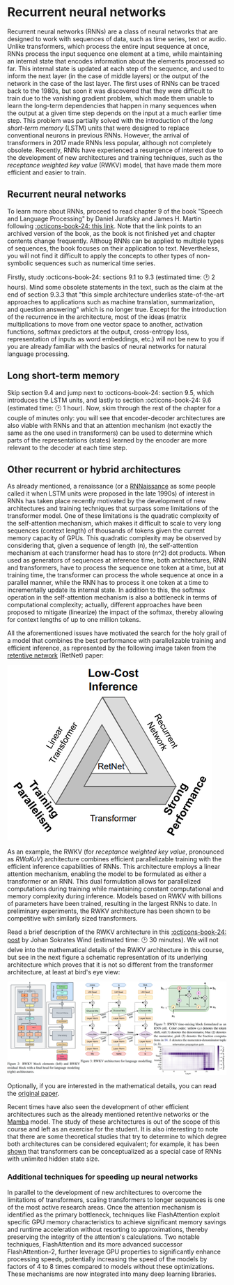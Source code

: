 # Recurrent neural networks

Recurrent neural networks (RNNs) are a class of neural networks that are designed to work with sequences of data, such as time series, text or audio. Unlike transformers, which process the entire input sequence at once, RNNs process the input sequence one element at a time, while maintaining an internal state that encodes information about the elements processed so far. This internal state is updated at each step of the sequence, and used to inform the next layer (in the case of middle layers) or the output of the network in the case of the last layer. The first uses of RNNs can be traced back to the 1980s, but soon it was discovered that they were difficult to train due to the vanishing gradient problem, which made them unable to learn the long-term dependencies that happen in many sequences when the output at a given time step depends on the input at a much earlier time step. This problem was partially solved with the introduction of the *long short-term memory* (LSTM) units that were designed to replace conventional neurons in previous RNNs. However, the arrival of transformers in 2017 made RNNs less popular, although not completely obsolete. Recently, RNNs have experienced a resurgence of interest due to the development of new architectures and training techniques, such as the *receptance weighted key value* (RWKV) model, that have made them more efficient and easier to train.

## Recurrent neural networks

To learn more about RNNs, proceed to read chapter 9 of the book "Speech and Language Processing" by Daniel Jurafsky and James H. Martin following [:octicons-book-24: this link](https://web.archive.org/web/20240125024201/https://web.stanford.edu/~jurafsky/slp3/9.pdf). Note that the link points to an archived version of the book, as the book is not finished yet and chapter contents change frequently. Althoug RNNs can be applied to multiple types of sequences, the book focuses on their application to text. Nevertheless, you will not find it difficult to apply the concepts to other types of non-symbolic sequences such as numerical time series.

Firstly, study :octicons-book-24: sections 9.1 to 9.3 (estimated time: 🕑 2 hours). Mind some obsolete statements in the text, such as the claim at the end of section 9.3.3 that "this simple architecture underlies state-of-the-art approaches to applications such as machine translation, summarization, and question answering" which is no longer true. Except for the introduction of the recurrence in the architecture, most of the ideas (matrix multiplications to move from one vector space to another, activation functions, softmax predictors at the output, cross-entropy loss, representation of inputs as word embeddings, etc.) will not be new to you if you are already familiar with the basics of neural networks for natural language processing.  

## Long short-term memory

Skip section 9.4 and jump next to :octicons-book-24: section 9.5, which introduces the LSTM units, and lastly to section  :octicons-book-24: 9.6 (estimated time: 🕑 1 hour). Now, skim through the rest of the chapter for a couple of minutes only: you will see that encoder-decoder architectures are also viable with RNNs and that an attention mechanism (not exactly the same as the one used in transformers) can be used to determine which parts of the representations (states) learned by the encoder are more relevant to the decoder at each time step.

## Other recurrent or hybrid architectures

As already mentioned, a renaissance (or a [RNNaissance](https://people.idsia.ch/~juergen/rnnaissance.html) as some people called it when LSTM units were proposed in the late 1990s) of interest in RNNs has taken place recently motivated by the development of new architectures and training techniques that surpass some limitations of the transformer model. One of these limitations is the quadratic complexity of the self-attention mechanism, which makes it difficult to scale to very long sequences (context length) of thousands of tokens given the current memory capacity of GPUs. This quadratic complexity may be observed by considering that, given a sequence of length \(n\), the self-attention mechanism at each transformer head has to store \(n^2\) dot products. When used as generators of sequences at inference time, both architectures, RNN and transformers, have to process the sequence one token at a time, but at training time, the transformer can process the whole sequence at once in a parallel manner, while the RNN has to process it one token at a time to incrementally update its internal state. In addition to this, the softmax operation in the self-attention mechanism is also a bottleneck in terms of computational complexity; actually, different approaches have been proposed to mitigate (linearize) the impact of the softmax, thereby allowing for context lengths of up to one million tokens.

All the aforementioned issues have motivated the search for the holy grail of a model that combines the best performance with parallelizable training and efficient inference, as represented by the following image taken from the [retentive network](https://arxiv.org/abs/2307.08621) (RetNet) paper:

![Retentive Network](images/recurrent/retnet.png)

As an example, the RWKV (for *receptance weighted key value*, pronounced as *RWaKuV*) architecture combines efficient parallelizable training with the efficient inference capabilities of RNNs. This architecture employs a linear attention mechanism, enabling the model to be formulated as either a transformer or an RNN. This dual formulation allows for parallelized computations during training while maintaining constant computational and memory complexity during inference. Models based on RWKV with billions of parameters have been trained, resulting in the largest RNNs to date. In preliminary experiments, the RWKV architecture has been shown to be competitive with similarly sized transformers. 

Read a brief description of the RWKV architecture in this [:octicons-book-24: post](https://johanwind.github.io/2023/03/23/rwkv_overview.html) by Johan Sokrates Wind (estimated time: 🕑 30 minutes). We will not delve into the mathematical details of the RWKV architecture in this course, but see in the next figure a schematic representation of its underlying architecture which proves that it is not so different from the transformer architecture, at least at bird's eye view:

![RWKV architecture](images/recurrent/rwkv.png)

Optionally, if you are interested in the mathematical details, you can read the [original paper](https://arxiv.org/abs/2305.13048).

Recent times have also seen the development of other efficient architectures such as the already mentioned retentive networks or the [Mamba](https://arxiv.org/abs/2312.00752) model. The study of these architectures is out of the scope of this course and left as an exercise for the student. It is also interesting to note that there are some theoretical studies that try to determine to which degree both architectures can be considered equivalent; for example, it has been [shown](https://arxiv.org/abs/2401.06104) that transformers can be conceptualized as a special case of RNNs with unlimited hidden state size.

### Additional techniques for speeding up neural networks

In parallel to the development of new architectures to overcome the limitations of transformers, scaling transformers to longer sequences is one of the most active research areas. Once the attention mechanism is identified as the primary bottleneck, techniques like FlashAttention exploit specific GPU memory characteristics to achieve significant memory savings and runtime acceleration without resorting to approximations, thereby preserving the integrity of the attention's calculations. Two notable techniques, FlashAttention and its more advanced successor FlashAttention-2, further leverage GPU properties to significantly enhance processing speeds, potentially increasing the speed of the models by factors of 4 to 8 times compared to models without these optimizations. These mechanisms are now integrated into many deep learning libraries.